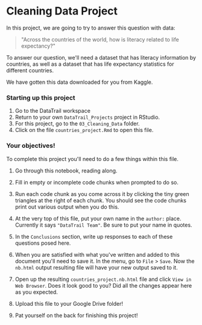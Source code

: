 


# Cleaning Data Project

In this project, we are going to try to answer this question with data:

> "Across the countries of the world, how is literacy related to life expectancy?"

To answer our question, we'll need a dataset that has literacy information by countries, as well as a dataset that has life expectancy statistics for different countries.

We have gotten this data downloaded for you from Kaggle.

### Starting up this project

1. Go to the DataTrail workspace
2. Return to your own `DataTrail_Projects` project in RStudio.
3. For this project, go to the `03_Cleaning_Data` folder.
4. Click on the file `countries_project.Rmd` to open this file.

### Your objectives!

To complete this project you'll need to do a few things within this file.  

1. Go through this notebook, reading along.

2. Fill in empty or incomplete code chunks when prompted to do so.

3. Run each code chunk as you come across it by clicking the tiny green triangles at the right of each chunk. You should see the code chunks print out various output when you do this.

4. At the very top of this file, put your own name in the `author:` place. Currently it says `"DataTrail Team"`. Be sure to put your name in quotes.

5. In the `Conclusions` section, write up responses to each of these questions posed here.

6. When you are satisfied with what you've written and added to this document you'll need to save it. In the menu, go to `File` > `Save`. Now the `nb.html` output resulting file will have your new output saved to it.

7. Open up the resulting `countries_project.nb.html` file and click `View in Web Browser`. Does it look good to you? Did all the changes appear here as you expected.

8. Upload this file to your Google Drive folder!

7. Pat yourself on the back for finishing this project!
